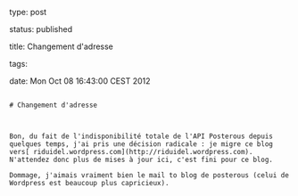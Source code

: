 type: post
status: published
title: Changement d'adresse
tags: 
date: Mon Oct 08 16:43:00 CEST 2012
~~~~~~
# Changement d'adresse

Bon, du fait de l'indisponibilité totale de l'API Posterous depuis quelques temps, j'ai pris une décision radicale : je migre ce blog vers[ riduidel.wordpress.com](http://riduidel.wordpress.com). N'attendez donc plus de mises à jour ici, c'est fini pour ce blog.

Dommage, j'aimais vraiment bien le mail to blog de posterous (celui de Wordpress est beaucoup plus capricieux).